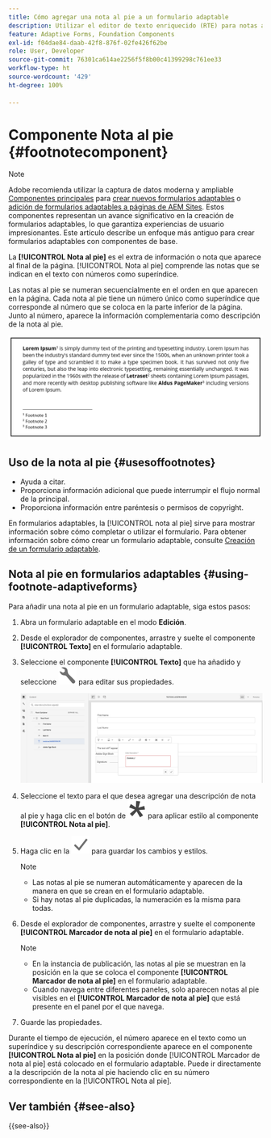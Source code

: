 ```yaml
---
title: Cómo agregar una nota al pie a un formulario adaptable
description: Utilizar el editor de texto enriquecido (RTE) para notas al pie de página en un formulario adaptable.
feature: Adaptive Forms, Foundation Components
exl-id: f04dae84-daab-42f8-876f-02fe426f62be
role: User, Developer
source-git-commit: 76301ca614ae2256f5f8b00c41399298c761ee33
workflow-type: ht
source-wordcount: '429'
ht-degree: 100%

---
```


# Componente Nota al pie {#footnotecomponent}

>[!NOTE]
>
> Adobe recomienda utilizar la captura de datos moderna y ampliable [Componentes principales](https://experienceleague.adobe.com/docs/experience-manager-core-components/using/adaptive-forms/introduction.html?lang=es) para [crear nuevos formularios adaptables](/help/forms/creating-adaptive-form-core-components.md) o [adición de formularios adaptables a páginas de AEM Sites](/help/forms/create-or-add-an-adaptive-form-to-aem-sites-page.md). Estos componentes representan un avance significativo en la creación de formularios adaptables, lo que garantiza experiencias de usuario impresionantes. Este artículo describe un enfoque más antiguo para crear formularios adaptables con componentes de base.

La **[!UICONTROL Nota al pie]** es el extra de información o nota que aparece al final de la página. [!UICONTROL Nota al pie] comprende las notas que se indican en el texto con números como superíndice.

Las notas al pie se numeran secuencialmente en el orden en que aparecen en la página. Cada nota al pie tiene un número único como superíndice que corresponde al número que se coloca en la parte inferior de la página. Junto al número, aparece la información complementaria como descripción de la nota al pie.

![Descripción de la nota al pie](/help/forms/assets/footnote_description.png)


## Uso de la nota al pie {#usesoffootnotes}

* Ayuda a citar.
* Proporciona información adicional que puede interrumpir el flujo normal de la principal.
* Proporciona información entre paréntesis o permisos de copyright.

En formularios adaptables, la [!UICONTROL nota al pie] sirve para mostrar información sobre cómo completar o utilizar el formulario. Para obtener información sobre cómo crear un formulario adaptable, consulte [Creación de un formulario adaptable](https://experienceleague.adobe.com/docs/experience-manager-cloud-service/content/forms/create-an-adaptive-form/create-an-adaptive-form-on-forms-cs/creating-adaptive-form.html?lang=es).

## Nota al pie en formularios adaptables {#using-footnote-adaptiveforms}

Para añadir una nota al pie en un formulario adaptable, siga estos pasos:
1. Abra un formulario adaptable en el modo **Edición**.
1. Desde el explorador de componentes, arrastre y suelte el componente **[!UICONTROL Texto]** en el formulario adaptable.
1. Seleccione el componente **[!UICONTROL Texto]** que ha añadido y seleccione ![cmppr](assets/configure-icon.svg) para editar sus propiedades.

   ![Nota al pie en formularios adaptables](/help/forms/assets/footnote_rte.png)

1. Seleccione el texto para el que desea agregar una descripción de nota al pie y haga clic en el botón de  ![estrella](/help/forms/assets/asterisk.svg) para aplicar estilo al componente **[!UICONTROL Nota al pie]**.

1. Haga clic en la ![verificación](/help/forms/assets/save_icon.svg) para guardar los cambios y estilos.

   >[!NOTE]
   >
   >* Las notas al pie se numeran automáticamente y aparecen de la manera en que se crean en el formulario adaptable.
   >* Si hay notas al pie duplicadas, la numeración es la misma para todas.

1. Desde el explorador de componentes, arrastre y suelte el componente **[!UICONTROL Marcador de nota al pie]** en el formulario adaptable.

   >[!NOTE]
   >
   >* En la instancia de publicación, las notas al pie se muestran en la posición en la que se coloca el componente **[!UICONTROL Marcador de nota al pie]** en el formulario adaptable.
   >* Cuando navega entre diferentes paneles, solo aparecen notas al pie visibles en el **[!UICONTROL Marcador de nota al pie]** que está presente en el panel por el que navega.

1. Guarde las propiedades.

Durante el tiempo de ejecución, el número aparece en el texto como un superíndice y su descripción correspondiente aparece en el componente **[!UICONTROL Nota al pie]** en la posición donde [!UICONTROL Marcador de nota al pie] está colocado en el formulario adaptable. Puede ir directamente a la descripción de la nota al pie haciendo clic en su número correspondiente en la [!UICONTROL Nota al pie].


## Ver también {#see-also}

{{see-also}}